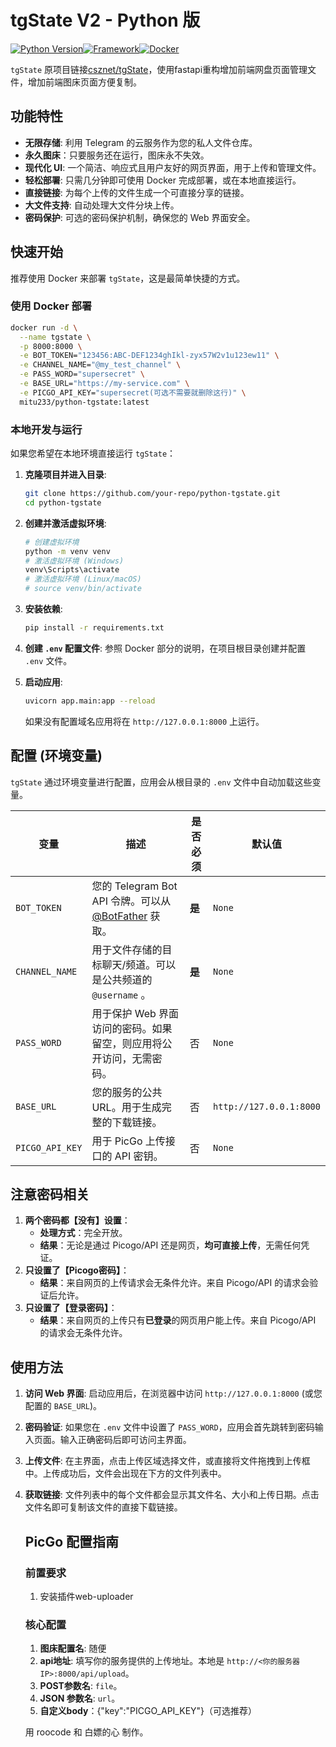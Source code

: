 # tgState V2 - Python 版

[![Python Version](https://img.shields.io/badge/python-3.11+-blue.svg)](https://www.python.org/downloads/)[![Framework](https://img.shields.io/badge/Framework-FastAPI-green.svg)](https://fastapi.tiangolo.com/)[![Docker](https://img.shields.io/badge/Docker-Ready-blue.svg)](https://www.docker.com/)

`tgState` 原项目链接[csznet/tgState](https://github.com/csznet/tgState)，使用fastapi重构增加前端网盘页面管理文件，增加前端图床页面方便复制。

## 功能特性

*   **无限存储**: 利用 Telegram 的云服务作为您的私人文件仓库。
*   **永久图床**：只要服务还在运行，图床永不失效。
*   **现代化 UI**: 一个简洁、响应式且用户友好的网页界面，用于上传和管理文件。
*   **轻松部署**: 只需几分钟即可使用 Docker 完成部署，或在本地直接运行。
*   **直接链接**: 为每个上传的文件生成一个可直接分享的链接。
*   **大文件支持**: 自动处理大文件分块上传。
*   **密码保护**: 可选的密码保护机制，确保您的 Web 界面安全。

##  快速开始

推荐使用 Docker 来部署 `tgState`，这是最简单快捷的方式。

### 使用 Docker 部署

```bash
docker run -d \
  --name tgstate \
  -p 8000:8000 \
  -e BOT_TOKEN="123456:ABC-DEF1234ghIkl-zyx57W2v1u123ew11" \
  -e CHANNEL_NAME="@my_test_channel" \
  -e PASS_WORD="supersecret" \
  -e BASE_URL="https://my-service.com" \
  -e PICGO_API_KEY="supersecret(可选不需要就删除这行)" \
  mitu233/python-tgstate:latest
```


### 本地开发与运行

如果您希望在本地环境直接运行 `tgState`：

1. **克隆项目并进入目录**:

   ```bash
   git clone https://github.com/your-repo/python-tgstate.git
   cd python-tgstate
   ```

2. **创建并激活虚拟环境**:

   ```bash
   # 创建虚拟环境
   python -m venv venv
   # 激活虚拟环境 (Windows)
   venv\Scripts\activate
   # 激活虚拟环境 (Linux/macOS)
   # source venv/bin/activate
   ```

3. **安装依赖**:

   ```bash
   pip install -r requirements.txt
   ```

4. **创建 `.env` 配置文件**: 参照 Docker 部分的说明，在项目根目录创建并配置 `.env` 文件。

5. **启动应用**:

   ```bash
   uvicorn app.main:app --reload
   ```

   如果没有配置域名应用将在 `http://127.0.0.1:8000` 上运行。

##  配置 (环境变量)

`tgState` 通过环境变量进行配置，应用会从根目录的 `.env` 文件中自动加载这些变量。

| 变量            | 描述                                                         | 是否必须 | 默认值                  |
| --------------- | ------------------------------------------------------------ | -------- | ----------------------- |
| `BOT_TOKEN`     | 您的 Telegram Bot API 令牌。可以从 [@BotFather](https://t.me/BotFather) 获取。 | **是**   | `None`                  |
| `CHANNEL_NAME`  | 用于文件存储的目标聊天/频道。可以是公共频道的 `@username` 。 | **是**   | `None`                  |
| `PASS_WORD`     | 用于保护 Web 界面访问的密码。如果留空，则应用将公开访问，无需密码。 | 否       | `None`                  |
| `BASE_URL`      | 您的服务的公共 URL。用于生成完整的下载链接。                 | 否       | `http://127.0.0.1:8000` |
| `PICGO_API_KEY` | 用于 PicGo 上传接口的 API 密钥。                             | 否       | `None`                  |

## 注意密码相关

1. **两个密码都【没有】设置**：
   - **处理方式**：完全开放。
   - **结果**：无论是通过 Picogo/API 还是网页，**均可直接上传**，无需任何凭证。
2. **只设置了【Picogo密码】**：
   - **结果**：来自网页的上传请求会无条件允许。来自 Picogo/API 的请求会验证后允许。
3. **只设置了【登录密码】**：
   - **结果**：来自网页的上传只有**已登录**的网页用户能上传。来自 Picogo/API 的请求会无条件允许。

##  使用方法

1. **访问 Web 界面**: 启动应用后，在浏览器中访问 `http://127.0.0.1:8000` (或您配置的 `BASE_URL`)。

2. **密码验证**: 如果您在 `.env` 文件中设置了 `PASS_WORD`，应用会首先跳转到密码输入页面。输入正确密码后即可访问主界面。

3. **上传文件**: 在主界面，点击上传区域选择文件，或直接将文件拖拽到上传框中。上传成功后，文件会出现在下方的文件列表中。

4. **获取链接**: 文件列表中的每个文件都会显示其文件名、大小和上传日期。点击文件名即可复制该文件的直接下载链接。

   ## PicGo 配置指南

   ### 前置要求

   1. 安装插件web-uploader

   ### 核心配置

   1.  **图床配置名**: 随便
   2.  **api地址**: 填写你的服务提供的上传地址。本地是 `http://<你的服务器IP>:8000/api/upload`。
   3.  **POST参数名**: `file`。
   4.  **JSON 参数名**: `url`。
   5.  **自定义body**：{"key":"PICGO_API_KEY"}（可选推荐）

   用 roocode 和 白嫖的心 制作。
